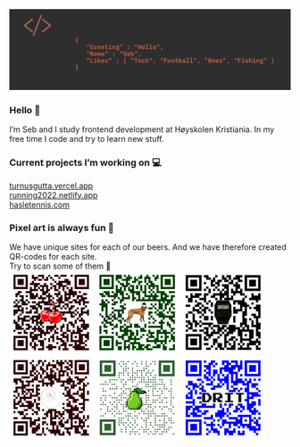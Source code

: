 <img src="https://github.com/SebastianHellum/SebastianHellum/blob/main/img/hello.png"/>

### Hello 🤖
I’m Seb and I study frontend development at Høyskolen Kristiania. In my free time I code and try to learn new stuff. 

### Current projects I’m working on 💻
<a href="https://turnusgutta.vercel.app" target="_blank">turnusgutta.vercel.app</a> \
<a href="https://running2022.netlify.app" target="_blank">running2022.netlify.app</a> \
<a href="https://hasletennis.com">hasletennis.com</a> 

### Pixel art is always fun 👾
We have unique sites for each of our beers. And we have therefore created QR-codes for each site.\
Try to scan some of them 📱\
<a href="htttps://hasletennis.com/mo" target="_blank"><img src=https://github.com/SebastianHellum/Hasle-ol-og-tennis/blob/master/QR/qr-Mo.png width="150" height="150" /></a>
<img src=https://github.com/SebastianHellum/Hasle-ol-og-tennis/blob/master/QR/qr-jul2021.png width="150" height="150" />
<img src=https://github.com/SebastianHellum/Hasle-ol-og-tennis/blob/master/QR/qr-oltid.png width="150" height="150" />\
<img src=https://github.com/SebastianHellum/Hasle-ol-og-tennis/blob/master/QR/qr-fromRaelingen.png width="150" height="150" />
<img src=https://github.com/SebastianHellum/Hasle-ol-og-tennis/blob/master/QR/qr-pærnod.png width="150" height="150" />
<img src=https://github.com/SebastianHellum/Hasle-ol-og-tennis/blob/master/QR/qr-DRIT.png width="150" height="150" />


<!--
**SebastianHellum/SebastianHellum** is a ✨ _special_ ✨ repository because its `README.md` (this file) appears on your GitHub profile.

Here are some ideas to get you started:

- 🔭 I’m currently working on ...
- 🌱 I’m currently learning ...
- 👯 I’m looking to collaborate on ...
- 🤔 I’m looking for help with ...
- 💬 Ask me about ...
- 📫 How to reach me: ...
- 😄 Pronouns: ...
- ⚡ Fun fact: ...
-->
